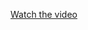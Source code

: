 [Watch the video](https://github.com/Sandunjayasekar/Pop-up-notification/blob/master/images/Screen%20Recording%202024-06-14%20at%2022.04.16.mov)
